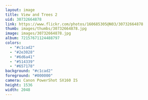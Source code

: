 ```yaml
---
layout: image
title: View and Trees 2
uid: 30732664878
link: https://www.flickr.com/photos/160685305@N03/30732664878
thumb: images/thumbs/30732664878.jpg
image: images/30732664878.jpg
album: 72157671124488797
colors: 
  - "#c1cad2"
  - "#2e3028"
  - "#6d6a41"
  - "#514339"
  - "#657178"
background: "#c1cad2"
foreground: "#000000"
camera: Canon PowerShot SX160 IS
height: 1536
width: 2048
---
```



